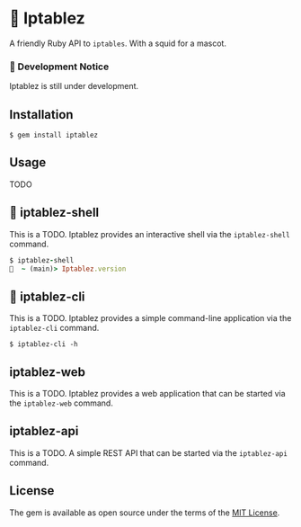 # 🦑 Iptablez

A friendly Ruby API to `iptables`. With a squid for a mascot.

### 🚧  Development Notice

Iptablez is still under development.

## Installation

    $ gem install iptablez

## Usage

TODO

## 🐚  iptablez-shell

This is a TODO. Iptablez provides an interactive shell via the `iptablez-shell` command.

```ruby
$ iptablez-shell
🦑  ~ (main)> Iptablez.version
```

## 🦑  iptablez-cli

This is a TODO. Iptablez provides a simple command-line application via the `iptablez-cli` command.

```shell
$ iptablez-cli -h
```
##  iptablez-web

This is a TODO. Iptablez provides a web application that can be started via the `iptablez-web` command.

##  iptablez-api

This is a TODO. A simple REST API that can be started via the `iptablez-api` command.

## License

The gem is available as open source under the terms of the [MIT License](http://opensource.org/licenses/MIT).

